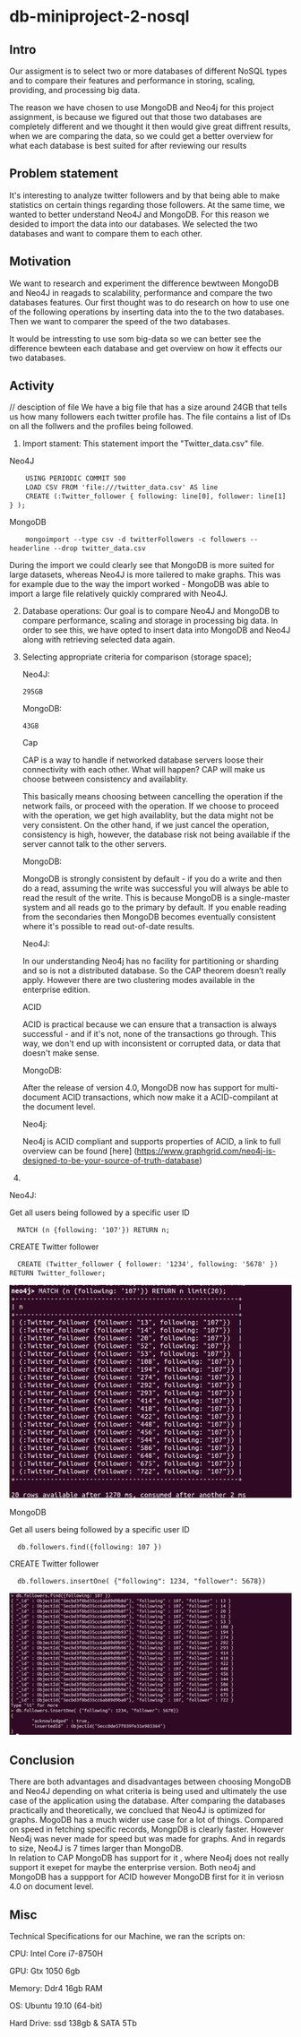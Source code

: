 # db-miniproject-2-nosql
 
## Intro
Our assigment is to select two or more databases of different NoSQL types and to compare their features
and performance in storing, scaling, providing, and processing big data.

The reason we have chosen to use MongoDB and Neo4j for this project assignment, is because we figured out that those
two databases are completely different and we thought it then would give great diffrent results, when we are comparing
the data, so we could get a better overview for what each database is best suited for after reviewing our results
 
## Problem statement 
It's interesting to analyze twitter followers and by that being able to make statistics on certain things regarding those followers. At the same time, we wanted to better understand Neo4J and MongoDB. For this reason we desided to import the data into our databases. We selected the two databases and want to compare them to each other. 

## Motivation 
 We want to research and experiment the difference bewtween MongoDB and Neo4J in reagads to scalability, performance and compare the two databases features. 
Our first thought was to do research on how to use one of the following operations by inserting data into the to the two databases. Then we want to comparer the speed of the two databases.

It would be intressting to use som big-data so we can better see the difference bewteen each database and get overview on how it effects our two databases. 

## Activity
// desciption of file
We have a big file that has a size around 24GB that tells us how many followers each twitter profile has.
The file contains a list of IDs on all the follwers and the profiles being followed.

1)  Import stament: This statement import the "Twitter_data.csv" file.

  Neo4J
               
        USING PERIODIC COMMIT 500
        LOAD CSV FROM 'file:///twitter_data.csv' AS line
        CREATE (:Twitter_follower { following: line[0], follower: line[1] } );
 


     
     
   MongoDB
                   
        mongoimport --type csv -d twitterFollowers -c followers --headerline --drop twitter_data.csv
     
During the import we could clearly see that MongoDB is more suited for large datasets, whereas Neo4J is more tailered to make   graphs. This was for example due to the way the import worked - MongoDB was able to import a large file relatively quickly comprared with Neo4J.

2)    Database operations:
   Our goal is to compare Neo4J and MongoDB to compare performance, scaling and storage in processing big data.
   In order to see this, we have opted to insert data into MongoDB and Neo4J along with retrieving selected data again.


3)  Selecting appropriate criteria for comparison (storage space);
    
      Neo4J:
      
      ```
      295GB
      ```
     
     MongoDB:
     
     ```
     43GB  
      ```
      
     Cap
     
     CAP is a way to handle if networked database servers loose their connectivity with each other. What will happen? CAP will make us choose between consistency and availablity.
     
     This basically means choosing between cancelling the operation if the network fails, or proceed with the operation. If we choose to proceed with the operation, we get high availablity, but the data might not be very consistent. On the other hand, if we just cancel the operation, consistency is high, however, the database risk not being available if the server cannot talk to the other servers.
     
     MongoDB:
     
     MongoDB is strongly consistent by default - if you do a write and then do a read,
     assuming the write was successful you will always be able to read the result of the write.
     This is because MongoDB is a single-master system and all reads go to the primary by default.
     If you enable reading from the secondaries then MongoDB becomes eventually consistent where it's possible to read out-of-date results.
     
     Neo4J:
     
     In our understanding Neo4j has no facility for partitioning or sharding and so is not a distributed database.
     So the CAP theorem doesn’t really apply. However there are two clustering modes available in the enterprise edition.
     
     
     
     ACID
     
     ACID is practical because we can ensure that a transaction is always successful - and if it's not, none of the transactions go through. This way, we don't end up with inconsistent or corrupted data, or data that doesn't make sense.
     
     MongoDB:
      
      After the release of version 4.0, MongoDB now has support for multi-document ACID transactions,
      which now make it a ACID-compilant at the document level.
     
     
     Neo4j:
     
     Neo4j is ACID compliant and supports properties of ACID, a link to full overview can be found [here] (https://www.graphgrid.com/neo4j-is-designed-to-be-your-source-of-truth-database)
4)
  Neo4J:
  
  Get all users being followed by a specific user ID
      
      MATCH (n {following: '107'}) RETURN n;
      
CREATE Twitter follower

      CREATE (Twitter_follower { follower: '1234', following: '5678' }) RETURN Twitter_follower;
      
![Neo4J INSERT QUERY](https://github.com/lakridserne/db-miniproject-2-nosql/blob/master/100655238_246389093126619_4640154904206245888_n.png "Logo Title Text 1")
      
  MongoDB
  
 Get all users being followed by a specific user ID      
 
      db.followers.find({following: 107 })
      
      
      
 CREATE Twitter follower
 
      db.followers.insertOne( {"following": 1234, "follower": 5678})
      
![MongoDB INSERT QUERY](https://github.com/lakridserne/db-miniproject-2-nosql/blob/master/100495141_1407676352774106_4294128089455132672_n.png "Logo Title Text 1")


## Conclusion
      
    
There are both advantages and disadvantages between choosing MongoDB and Neo4J depending on what criteria is being used and ultimately the use case of the application using the database.
After comparing the databases practically and theoretically, we conclued that Neo4J is optimized for graphs.
MogoDB has a much wider use case for a lot of things. Compared on speed in fetching specific records, MongpDB is clearly 
faster. However Neo4j was never made for speed but was made for graphs. And in regards to size, Neo4J is 7 times larger than 
MongoDB.  
In relation to CAP MongoDB has support for it , where Neo4j does not really support it exepet for maybe the enterprise version.
Both neo4j and MongoDB has a suppport for ACID however MongoDB first for it in veriosn 4.0 on document level.
   
     
     
     
     
  

     
## Misc
  
 Technical Specifications for our Machine, we ran the scripts on:
 
 CPU: Intel Core i7-8750H
 
 GPU: Gtx 1050 6gb
 
 Memory: Ddr4 16gb RAM
 
 OS: Ubuntu 19.10 (64-bit)
 
 Hard Drive: ssd 138gb & SATA 5Tb  
             
     
     
